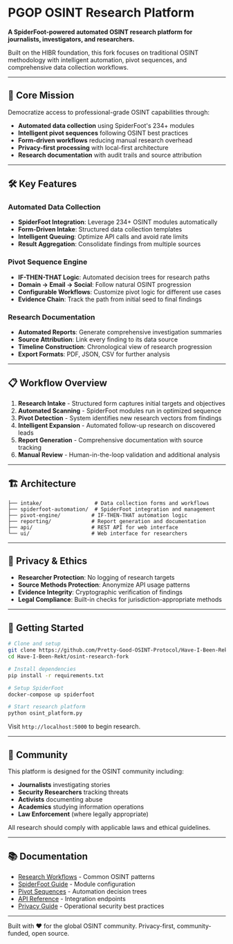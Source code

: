 # PGOP OSINT Research Platform

**A SpiderFoot-powered automated OSINT research platform for journalists, investigators, and researchers.**

Built on the HIBR foundation, this fork focuses on traditional OSINT methodology with intelligent automation, pivot sequences, and comprehensive data collection workflows.

---

## 🎯 Core Mission

Democratize access to professional-grade OSINT capabilities through:
- **Automated data collection** using SpiderFoot's 234+ modules
- **Intelligent pivot sequences** following OSINT best practices
- **Form-driven workflows** reducing manual research overhead
- **Privacy-first processing** with local-first architecture
- **Research documentation** with audit trails and source attribution

---

## 🛠️ Key Features

### Automated Data Collection
- **SpiderFoot Integration**: Leverage 234+ OSINT modules automatically
- **Form-Driven Intake**: Structured data collection templates
- **Intelligent Queuing**: Optimize API calls and avoid rate limits
- **Result Aggregation**: Consolidate findings from multiple sources

### Pivot Sequence Engine
- **IF-THEN-THAT Logic**: Automated decision trees for research paths
- **Domain → Email → Social**: Follow natural OSINT progression
- **Configurable Workflows**: Customize pivot logic for different use cases
- **Evidence Chain**: Track the path from initial seed to final findings

### Research Documentation
- **Automated Reports**: Generate comprehensive investigation summaries
- **Source Attribution**: Link every finding to its data source
- **Timeline Construction**: Chronological view of research progression
- **Export Formats**: PDF, JSON, CSV for further analysis

---

## 📋 Workflow Overview

1. **Research Intake** - Structured form captures initial targets and objectives
2. **Automated Scanning** - SpiderFoot modules run in optimized sequence
3. **Pivot Detection** - System identifies new research vectors from findings
4. **Intelligent Expansion** - Automated follow-up research on discovered leads
5. **Report Generation** - Comprehensive documentation with source tracking
6. **Manual Review** - Human-in-the-loop validation and additional analysis

---

## 🏗️ Architecture

```
├── intake/                 # Data collection forms and workflows
├── spiderfoot-automation/  # SpiderFoot integration and management
├── pivot-engine/          # IF-THEN-THAT automation logic
├── reporting/             # Report generation and documentation
├── api/                   # REST API for web interface
└── ui/                    # Web interface for researchers
```

---

## 🔐 Privacy & Ethics

- **Researcher Protection**: No logging of research targets
- **Source Methods Protection**: Anonymize API usage patterns
- **Evidence Integrity**: Cryptographic verification of findings
- **Legal Compliance**: Built-in checks for jurisdiction-appropriate methods

---

## 🚀 Getting Started

```bash
# Clone and setup
git clone https://github.com/Pretty-Good-OSINT-Protocol/Have-I-Been-Rekt.git
cd Have-I-Been-Rekt/osint-research-fork

# Install dependencies
pip install -r requirements.txt

# Setup SpiderFoot
docker-compose up spiderfoot

# Start research platform
python osint_platform.py
```

Visit `http://localhost:5000` to begin research.

---

## 🤝 Community

This platform is designed for the OSINT community including:
- **Journalists** investigating stories
- **Security Researchers** tracking threats
- **Activists** documenting abuse
- **Academics** studying information operations
- **Law Enforcement** (where legally appropriate)

All research should comply with applicable laws and ethical guidelines.

---

## 📚 Documentation

- [Research Workflows](docs/workflows.md) - Common OSINT patterns
- [SpiderFoot Guide](docs/spiderfoot-integration.md) - Module configuration
- [Pivot Sequences](docs/pivot-logic.md) - Automation decision trees
- [API Reference](docs/api.md) - Integration endpoints
- [Privacy Guide](docs/privacy.md) - Operational security best practices

---

Built with ❤️ for the global OSINT community. Privacy-first, community-funded, open source.